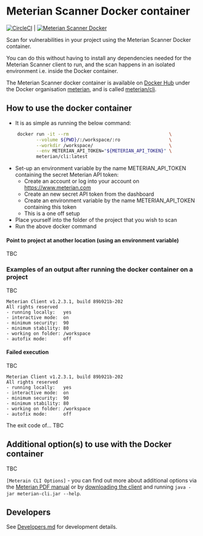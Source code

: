 # Meterian Scanner Docker container

[![CircleCI](https://circleci.com/gh/MeterianHQ/meterian-scanner-docker/tree/master.svg?style=svg)](https://circleci.com/gh/MeterianHQ/meterian-scanner-docker/tree/master) | [![Meterian Scanner Docker](https://img.shields.io/docker/pulls/meterian/cli.svg)](https://hub.docker.com/r/meterian/cli)

Scan for vulnerabilities in your project using the Meterian Scanner Docker container.

You can do this without having to install any dependencies needed for the Meterian Scanner client to run, and the scan happens in an isolated environment i.e. inside the Docker container.

The Meterian Scanner docker container is available on [Docker Hub](http://hub.docker.com) under the Docker organisation [meterian](https://hub.docker.com/u/meterian), and is called [meterian/cli](https://hub.docker.com/r/meterian/cli).

## How to use the docker container

- It is as simple as running the below command:
```bash
    docker run -it --rm                                     \
           --volume ${PWD}/:/workspace/:ro                  \
           --workdir /workspace/                            \
           --env METERIAN_API_TOKEN="${METERIAN_API_TOKEN}" \
           meterian/cli:latest  
```
- Set-up an environment variable by the name METERIAN_API_TOKEN containing the secret Meterian API token:
    - Create an account or log into your account on https://www.meterian.com
    - Create an new secret API token from the dashboard
    - Create an environment variable by the name METERIAN_API_TOKEN containing this token
    - This is a one off setup
- Place yourself into the folder of the project that you wish to scan
- Run the above docker command

#### Point to project at another location (using an environment variable)

TBC

### Examples of an output after running the docker container on a project

TBC

```
Meterian Client v1.2.3.1, build 89b921b-202
All rights reserved
- running locally:   yes
- interactive mode:  on
- minimum security:  90
- minimum stability: 80
- working on folder: /workspace
- autofix mode:      off

```

#### Failed execution

TBC

```
Meterian Client v1.2.3.1, build 89b921b-202
All rights reserved
- running locally:   yes
- interactive mode:  on
- minimum security:  90
- minimum stability: 80
- working on folder: /workspace
- autofix mode:      off

```

The exit code of... TBC


## Additional option(s) to use with the Docker container

TBC

`[Meterain CLI Options]` - you can find out more about additional options via the [Meterian PDF manual](https://www.meterian.com/documents/meterian-cli-manual.pdf) or by [downloading the client](https://www.meterian.com/downloads/meterian-cli.jar) and running `java -jar meterian-cli.jar --help`.


## Developers

See [Developers.md](Developers.md) for development details.
